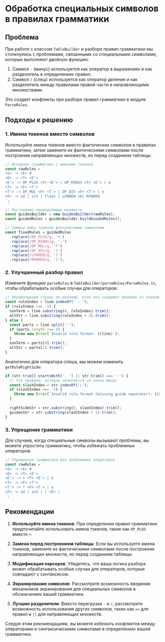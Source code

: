 # Обработка специальных символов в правилах грамматики

## Проблема

При работе с классом `TableBuilder` и разборе правил грамматики мы столкнулись с проблемами, связанными со специальными символами, которые выполняют двойную функцию:

1. Символ `-` (минус) используется как оператор в выражениях и как разделитель в определениях правил.
2. Символ `/` (слеш) используется как оператор деления и как разделитель между правилами правой части и направляющими множествами.

Это создает конфликты при разборе правил грамматики в модуле `ParseRules`.

## Подходы к решению

### 1. Имена токенов вместо символов

Используйте имена токенов вместо фактических символов в правилах грамматики, затем замените их фактическими символами после построения направляющих множеств, но перед созданием таблицы:

```typescript
// Исходная грамматика с именами токенов
const rawRules = `
<S> -> <E> #
<E> -> <T> <E'>
<E'> -> OP_PLUS <T> <E'> | OP_MINUS <T> <E'> | e
<T> -> <F> <T'>
<T'> -> OP_MUL <F> <T'> | OP_DIV <F> <T'> | e
<F> -> id | int | float | LPAREN <E> RPAREN
`;

// Построение направляющих множеств
const guidesBuilder = new GuidesBuilder(rawRules);
const guidedRules = guidesBuilder.buildGuidedRules();

// Замена имен токенов фактическими символами
const fixedRules = guidedRules
  .replace(/OP_PLUS/g, '+')
  .replace(/OP_MINUS/g, '-')
  .replace(/OP_MUL/g, '*')
  .replace(/OP_DIV/g, '/')
  .replace(/LPAREN/g, '(')
  .replace(/RPAREN/g, ')');
```

### 2. Улучшенный разбор правил

Измените функцию `parseRules` в `TableBuilder/parseRules/ParseRules.ts`, чтобы обрабатывать особые случаи для операторов:

```typescript
// Обрабатываем строку по-разному, если она содержит правило со знаком минус
const ruleIndex = line.indexOf(' - ');
if (ruleIndex !== -1) {
  nonTerm = line.substring(0, ruleIndex).trim();
  altStr = line.substring(ruleIndex + 3).trim();
} else {
  const parts = line.split('-');
  if (parts.length !== 2) {
    throw new Error(`Invalid rule format: ${line}`);
  }
  nonTerm = parts[0].trim();
  altStr = parts[1].trim();
}
```

Аналогично для оператора слеша, мы можем изменить `getRuleRightSide`:

```typescript
if (str.trim().startsWith('- ') || str.trim() === '-') {
  // Это правило, которое начинается со знака минус
  const slashIndex = str.indexOf('/');
  if (slashIndex === -1) {
    throw new Error(`Invalid rule format (missing guide separator): ${str}`);
  }
  
  rightSideStr = str.substring(0, slashIndex).trim();
  guidesStr = str.substring(slashIndex + 1).trim();
}
```

### 3. Упрощение грамматики

Для случаев, когда специальные символы вызывают проблемы, вы можете упростить грамматику, чтобы избежать проблемных операторов:

```typescript
// Упрощенная грамматика без проблемных операторов
const rawRules = `
<S> -> <E> #
<E> -> <T> <E'>
<E'> -> + <T> <E'> | e
<T> -> <F> <T'>
<T'> -> * <F> <T'> | e
<F> -> id | int | ( <E> )
`;
```

## Рекомендации

1. **Используйте имена токенов**: При определении правил грамматики предпочитайте использовать имена токенов, такие как `OP_PLUS` вместо `+`.

2. **Замена перед построением таблицы**: Если вы используете имена токенов, замените их фактическими символами после построения направляющих множеств, но перед созданием таблицы.

3. **Модификация парсеров**: Убедитесь, что ваша логика разбора может обрабатывать особые случаи для операторов, которые совпадают с синтаксисом.

4. **Экранирование символов**: Рассмотрите возможность введения механизмов экранирования для специальных символов в обозначениях вашей грамматики.

5. **Лучшие разделители**: Вместо перегрузки `-` и `/`, рассмотрите возможность использования других символов, таких как `=>` для правил и `||` для направляющих множеств.

Следуя этим рекомендациям, вы можете избежать конфликтов между операторами и синтаксическими символами в определениях вашей грамматики. 
